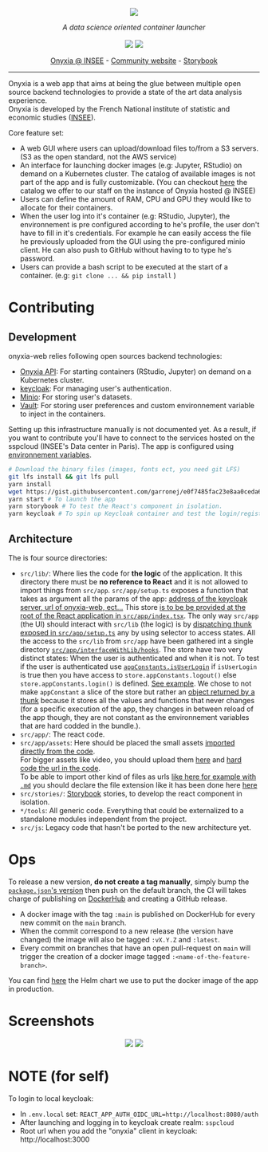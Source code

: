 
<p align="center">
    <img src="https://user-images.githubusercontent.com/6702424/111553867-7fd50880-8785-11eb-8942-75f161864b5f.png">
</p>
<p align="center">
    <i>A data science oriented container launcher</i>
    <br>
    <br>
    <img src="https://github.com/InseeFrLab/onyxia-web/workflows/ci/badge.svg?branch=main">
    <img src="https://img.shields.io/npm/l/evt">
</p>

</p>
<p align="center">
  <a href="https://datalab.sspcloud.fr" title="Instance of Onyxia hosted in INSEE's data center">Onyxia @ INSEE</a>
  -
  <a href="https://docs.sspcloud.fr/" title="A website for the states workers responsible of producing the french official statistics">Community website</a>
  -
  <a href="https://storybook.onyxia.dev/" title="A website for testing the app components in isolation">Storybook</a>
</p>

---

Onyxia is a web app that aims at being the glue between multiple open source backend technologies to 
provide a state of the art data analysis experience.  
Onyxia is developed by the French National institute of statistic and economic studies ([INSEE](https://insee.fr)).  
  
Core feature set: 
- A web GUI where users can upload/download files to/from a S3 servers. (S3 as the open standard, not the AWS service)
- An interface for launching docker images (e.g: Jupyter, RStudio) on demand on a Kubernetes cluster. 
  The catalog of available images is not part of the app and is fully customizable. (You can checkout [here](https://github.com/inseefrlab/helm-charts-datascience) the catalog we offer to our staff on the instance of Onyxia hosted @ INSEE)
- Users can define the amount of RAM, CPU and GPU they would like to allocate for their containers.
- When the user log into it's container (e.g: RStudio, Jupyter), the environnement is pre configured according
  to he's profile, the user don't have to fill in it's credentials. For example he can easily access the file 
  he previously uploaded from the GUI using the pre-configured minio client. He can also push to GitHub without having to to 
  type he's password. 
- Users can provide a bash script to be executed at the start of a container. (e.g: `git clone ... && pip install` )

# Contributing

## Development

onyxia-web relies following open sources backend technologies:  
- [Onyxia API](https://github.com/inseefrlab/onyxia-api): For starting containers (RStudio, Jupyter) on demand on a Kubernetes cluster.
- [keycloak](https://www.keycloak.org): For managing user's authentication.
- [Minio](http://minio.lab.sspcloud.fr): For storing user's datasets.
- [Vault](https://www.vaultproject.io): For storing user preferences and custom environnement variable to inject in the containers.

Setting up this infrastructure manually is not documented yet. As a result, if you want to contribute you'll have
to connect to the services hosted on the sspcloud (INSEE's Data center in Paris).
The app is configured using [environnement variables](https://gist.github.com/garronej/e0f7485fac23e8aa0ceda6ce82256df6).

```bash
# Download the binary files (images, fonts ect, you need git LFS)
git lfs install && git lfs pull
yarn install
wget https://gist.githubusercontent.com/garronej/e0f7485fac23e8aa0ceda6ce82256df6/raw/0cb60c6759d4e3005c15c9ca9706316e08013fc2/.env.local #Setup the var envs to tell the app to connect to INSEE's infra
yarn start # To launch the app
yarn storybook # To test the React's component in isolation.
yarn keycloak # To spin up Keycloak container and test the login/register page. See https://github.com/InseeFrLab/keycloakify
```
## Architecture

The is four source directories:  
- `src/lib/`: Where lies the code for **the logic** of the application. 
  It this directory there must be **no reference to React** and it is not allowed to import things from `src/app`.
  `src/app/setup.ts` exposes a function that takes as argument all the params of the app: [address of the keycloak server, url of onyxia-web, ect...](https://github.com/InseeFrLab/onyxia-web/blob/4842ba8fd3c2ae9c03c52b7467d3c77f6e29e9d9/src/app/index.tsx#L59-L89)
  This store [is to be be provided at the root of the React application in `src/app/index.tsx`](https://github.com/InseeFrLab/onyxia-web/blob/4842ba8fd3c2ae9c03c52b7467d3c77f6e29e9d9/src/app/index.tsx#L59-L89).
  The only way `src/app` (the UI) should interact with `src/lib` (the logic) is by [dispatching thunk](https://github.com/InseeFrLab/onyxia-web/blob/4842ba8fd3c2ae9c03c52b7467d3c77f6e29e9d9/src/app/components/pages/MySecrets/MySecrets.tsx#L200-L210) [exposed in `src/app/setup.ts`](https://github.com/InseeFrLab/onyxia-web/blob/4842ba8fd3c2ae9c03c52b7467d3c77f6e29e9d9/src/lib/setup.ts#L412-L418)
  any by using selector to access states. All the access to the `src/lib` from `src/app` have been gathered int a single directory [`src/app/interfaceWithLib/hooks`](https://github.com/InseeFrLab/onyxia-web/blob/main/src/app/interfaceWithLib/hooks.ts). 
  The store have two very distinct states: When the user is authenticated and when it is not. To test if the user is authenticated use [`appConstants.isUserLogin`](https://github.com/InseeFrLab/onyxia-web/blob/4842ba8fd3c2ae9c03c52b7467d3c77f6e29e9d9/src/app/interfaceWithLib/hooks.ts#L28-L31)
 if `isUserLogin` is true then you have access to `store.appConstants.logout()` else `store.appConstants.login()` is defined. [See example](https://github.com/InseeFrLab/onyxia-web/blob/4842ba8fd3c2ae9c03c52b7467d3c77f6e29e9d9/src/app/components/App/App.tsx#L194-L209).
  We chose to not make `appConstant` a slice of the store but rather an [object returned by a thunk](https://github.com/InseeFrLab/onyxia-web/blob/4842ba8fd3c2ae9c03c52b7467d3c77f6e29e9d9/src/app/interfaceWithLib/hooks.ts#L28-L31)
  because it stores all the values and functions that never changes (for a specific execution of the app, they changes in between reload of the app though, they are not constant as the environnement variables that are hard codded in the bundle.). 
- `src/app/`: The react code.
- `src/app/assets`: Here should be placed the small assets [imported directly from the code](https://github.com/InseeFrLab/onyxia-web/blob/adf6de0a991fa63e70af17b3fa41849306808dc4/src/app/components/shared/Header.tsx#L7).  
  For bigger assets like video, you should upload them [here](https://github.com/InseeFrLab/onyxia-web/releases/tag/assets) and [hard code the url in the code](https://github.com/InseeFrLab/onyxia-web/blob/adf6de0a991fa63e70af17b3fa41849306808dc4/src/app/components/pages/MySecrets/MySecrets.tsx#L253).  
  To be able to import other kind of files as urls [like here for example with `.md`](https://github.com/InseeFrLab/onyxia-web/blob/adf6de0a991fa63e70af17b3fa41849306808dc4/src/app/components/KcApp/getTosMarkdownUrl.ts#L3-L4) you should declare the file extension like it has been done here [here](https://github.com/InseeFrLab/onyxia-web/blob/adf6de0a991fa63e70af17b3fa41849306808dc4/src/react-app-env.d.ts#L6-L9)
- `src/stories/`: [Storybook](https://storybook.js.org) stories, to develop the react component in isolation.
- `*/tools`: All generic code. Everything that could be externalized to a standalone modules independent from the project.
- `src/js`: Legacy code that hasn't be ported to the new architecture yet.


# Ops

To release a new version, **do not create a tag manually**, simply bump the [`package.json`'s version](https://github.com/InseeFrLab/onyxia-web/blob/4842ba8fd3c2ae9c03c52b7467d3c77f6e29e9d9/package.json#L4) then push on the default branch,
the CI will takes charge of publishing on [DockerHub](https://hub.docker.com/r/inseefrlab/onyxia-web) 
and creating a GitHub release.  
- A docker image with the tag `:main` is published on DockerHub for every new commit on the `main` branch.  
- When the commit correspond to a new release (the version have changed) the image will also be tagged `:vX.Y.Z`
and `:latest`.  
- Every commit on branches that have an open pull-request on `main` will trigger the creation of a docker image
tagged `:<name-of-the-feature-branch>`.  


You can find [here](https://github.com/InseeFrLab/paris-sspcloud/blob/main/apps/onyxia/values.yaml) the Helm chart
we use to put the docker image of the app in production.

# Screenshots

<p align="center">
    <img src="https://user-images.githubusercontent.com/6702424/111554614-f0305980-8786-11eb-9729-a942fb3a4dbe.png">
    <img src="https://user-images.githubusercontent.com/6702424/111326486-e1558400-866c-11eb-94f8-b00f23bd4b7b.png">
</p>

# NOTE (for self)

To login to local keycloak: 
- In `.env.local` set: `REACT_APP_AUTH_OIDC_URL=http://localhost:8080/auth`
- After launching and logging in to keycloak create realm: `sspcloud`
- Root url when you add the "onyxia" client in keycloak: http://localhost:3000
